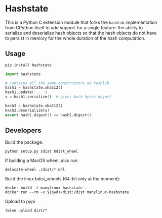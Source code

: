 # Hashstate

This is a Python C extension module that forks the ``hashlib`` implementation
from CPython itself to add support for a single feature: the ability to
serialize and deserialize hash objects so that the hash objects do not have
to persist in memory for the whole duration of the hash computation.

## Usage

```bash
pip install hashstate
```

```python
import hashstate

# Contains all the same constructors as hashlib
hash1 = hashstate.sha512()
hash1.update('...')
s = hash1.serialize()  # gives back bytes object

hash2 = hashstate.sha512()
hash2.deserialize(s)
assert hash1.digest() == hash2.digest()
```

## Developers

Build the package:

    python setup.py sdist bdist_wheel

If building a MacOS wheel, also run:

    delocate-wheel ./dist/*.whl

Build the linux bdist_wheels (64-bit only at the moment):

    docker build -t manylinux-hashstate .
    docker run --rm -v $(pwd)/dist:/dist manylinux-hashstate

Upload to pypi

    twine upload dist/*
